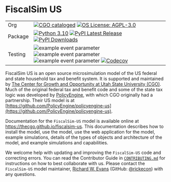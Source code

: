 # FiscalSim US

| | |
| --- | --- |
| Org | [![CGO cataloged](https://img.shields.io/badge/CGO-catalogued-9cf)](https://github.com/TheCGO) [![OS License: AGPL-3.0](https://img.shields.io/badge/OS%20License-AGPL%203.0-yellow)](https://github.com/TheCGO/fiscalsim-us/blob/main/LICENSE) |
| Package | [![Python 3.10](https://img.shields.io/badge/python-3.10-blue.svg)](https://www.python.org/downloads/release/python-31013/) [![PyPI Latest Release](https://img.shields.io/pypi/v/fiscalsim-us.svg)](https://pypi.org/project/fiscalsim-us/) [![PyPI Downloads](https://img.shields.io/pypi/dm/fiscalsim-us.svg?label=PyPI%20downloads)](https://pypi.org/project/fiscalsim-us/) |
| Testing | ![example event parameter](https://github.com/TheCGO/fiscalsim-us/actions/workflows/build_and_test.yml/badge.svg?branch=main) ![example event parameter](https://github.com/TheCGO/fiscalsim-us/actions/workflows/deploy_docs.yml/badge.svg?branch=main) ![example event parameter](https://github.com/TheCGO/fiscalsim-us/actions/workflows/check_format.yml/badge.svg?branch=main) [![Codecov](https://codecov.io/gh/TheCGO/fiscalsim-us/branch/main/graph/badge.svg)](https://codecov.io/gh/TheCGO/fiscalsim-us) |


FiscalSim US is an open source microsimulation model of the US federal and state household tax and benefit system. It is supported and maintained by [The Center for Growth and Opportunity at Utah State University (CGO)](https://www.thecgo.org/). Much of the original federal tax and benefit code and some of the state tax logic was developed by [PolicyEngine](https://policyengine.org/), with which CGO originally had a partnership. Their US model is at [https://github.com/PolicyEngine/policyengine-us](https://github.com/PolicyEngine/policyengine-us).

Documentation for the `FiscalSim-US` model is available online at https://thecgo.github.io/fiscalsim-us. This documentation describes how to install the model, use the model, use the web application for the model, example simulations, details of the types of objects and architecture of the model, and example simulations and capabilities.

We welcome help with updating and improving the `FiscalSim-US` code and correcting errors. You can read the Contributor Guide in [`CONTRIBUTING.md`](https://github.com/TheCGO/fiscalsim-us/blob/main/CONTRIBUTING.md) for instructions on how to best collaborate with us. Please contact the `FiscalSim-US` model maintainer, [Richard W. Evans](https://sites.google.com/site/rickecon) (GitHub: [@rickecon](https://github.com/rickecon)) with any questions.
